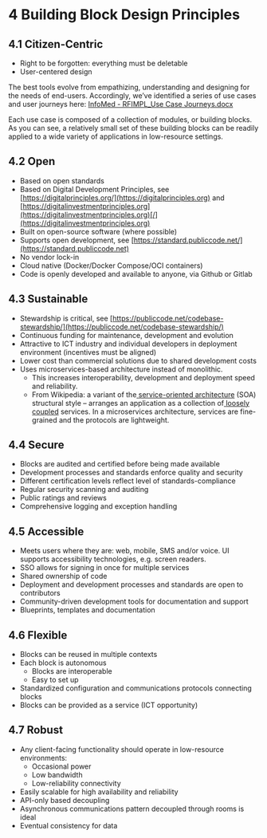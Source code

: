 # 4 Building Block Design Principles

## 4.1 Citizen-Centric

* Right to be forgotten: everything must be deletable
* User-centered design

The best tools evolve from empathizing, understanding and designing for the needs of end-users. Accordingly, we’ve identified a series of use cases and user journeys here: [InfoMed - RFIMPL\_Use Case Journeys.docx](https://docs.google.com/document/d/1zZwTdy1exWWpuIDcEzQ1B7h5Nr1vaF\_g/edit)

Each use case is composed of a collection of modules, or building blocks. As you can see, a relatively small set of these building blocks can be readily applied to a wide variety of applications in low-resource settings.

## 4.2 Open <a href="#_hj7wrge29nf5" id="_hj7wrge29nf5"></a>

* Based on open standards
* Based on Digital Development Principles, see [https://digitalprinciples.org/](https://digitalprinciples.org) and [https://digitalinvestmentprinciples.org](https://digitalinvestmentprinciples.org)[/](https://digitalinvestmentprinciples.org)
* Built on open-source software (where possible)
* Supports open development, see [https://standard.publiccode.net/](https://standard.publiccode.net)
* No vendor lock-in
* Cloud native (Docker/Docker Compose/OCI containers)
* Code is openly developed and available to anyone, via Github or Gitlab

## 4.3 Sustainable <a href="#_5fv1ildee3ef" id="_5fv1ildee3ef"></a>

* Stewardship is critical, see [https://publiccode.net/codebase-stewardship/](https://publiccode.net/codebase-stewardship/)
* Continuous funding for maintenance, development and evolution
* Attractive to ICT industry and individual developers in deployment environment (incentives must be aligned)
* Lower cost than commercial solutions due to shared development costs
* Uses microservices-based architecture instead of monolithic.
  * This increases interoperability, development and deployment speed and reliability.
  * From Wikipedia: a variant of the[ ](https://en.wikipedia.org/wiki/Service-oriented\_architecture)[service-oriented architecture](https://en.wikipedia.org/wiki/Service-oriented\_architecture) (SOA) structural style – arranges an application as a collection of[ ](https://en.wikipedia.org/wiki/Loose\_coupling)[loosely coupled](https://en.wikipedia.org/wiki/Loose\_coupling) services. In a microservices architecture, services are fine-grained and the protocols are lightweight.

## 4.4 Secure <a href="#_1tvbgx5xc0is" id="_1tvbgx5xc0is"></a>

* Blocks are audited and certified before being made available
* Development processes and standards enforce quality and security
* Different certification levels reflect level of standards-compliance
* Regular security scanning and auditing
* Public ratings and reviews
* Comprehensive logging and exception handling

## 4.5 Accessible <a href="#_64y5ys9r1wf3" id="_64y5ys9r1wf3"></a>

* Meets users where they are: web, mobile, SMS and/or voice. UI supports accessibility technologies, e.g. screen readers.
* SSO allows for signing in once for multiple services
* Shared ownership of code
* Deployment and development processes and standards are open to contributors
* Community-driven development tools for documentation and support
* Blueprints, templates and documentation

## 4.6 Flexible <a href="#_ul5nalat80jf" id="_ul5nalat80jf"></a>

* Blocks can be reused in multiple contexts
* Each block is autonomous
  * Blocks are interoperable
  * Easy to set up
* Standardized configuration and communications protocols connecting blocks
* Blocks can be provided as a service (ICT opportunity)

## 4.7 Robust <a href="#_jgyljayvwagf" id="_jgyljayvwagf"></a>

* Any client-facing functionality should operate in low-resource environments:
  * Occasional power
  * Low bandwidth
  * Low-reliability connectivity
* Easily scalable for high availability and reliability
* API-only based decoupling
* Asynchronous communications pattern decoupled through rooms is ideal
* Eventual consistency for data
